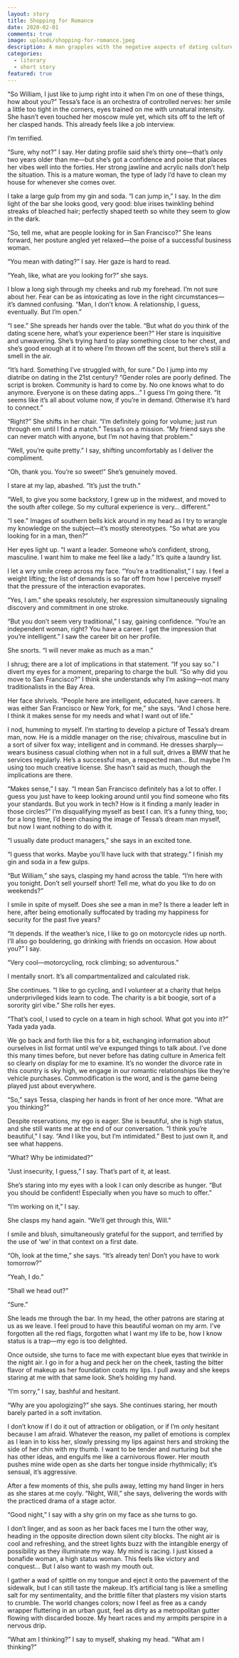 ```yaml
---
layout: story
title: Shopping for Romance
date: 2020-02-01
comments: true
image: uploads/shopping-for-romance.jpeg
description: A man grapples with the negative aspects of dating culture that confront him as he goes on a date with a woman he met on the internet.
categories: 
  - literary
  - short story
featured: true
---
```


“So William, I just like to jump right into it when I’m on one of these things, how about you?” Tessa’s face is an orchestra of controlled nerves: her smile a little too tight in the corners, eyes trained on me with unnatural intensity. She hasn’t even touched her moscow mule yet, which sits off to the left of her clasped hands. This already feels like a job interview. 

I’m terrified. 

“Sure, why not?” I say. Her dating profile said she’s thirty one—that’s only two years older than me—but she’s got a confidence and poise that places her vibes well into the forties. Her strong jawline and acrylic nails don’t help the situation. This is a mature woman, the type of lady I’d have to clean my house for whenever she comes over.

I take a large gulp from my gin and soda. “I can jump in,” I say. In the dim light of the bar she looks good, very good: blue irises twinkling behind streaks of bleached hair; perfectly shaped teeth so white they seem to glow in the dark.

“So, tell me, what are people looking for in San Francisco?” She leans forward, her posture angled yet relaxed—the poise of a successful business woman.

“You mean with dating?” I say. Her gaze is hard to read.

“Yeah, like, what are you looking for?” she says.

I blow a long sigh through my cheeks and rub my forehead. I’m not sure about her. Fear can be as intoxicating as love in the right circumstances—it’s damned confusing.  “Man, I don’t know. A relationship, I guess, eventually. But I’m open.”

“I see.” She spreads her hands over the table. “But what do you think of the dating scene here, what’s your experience been?” Her stare is inquisitive and unwavering. She’s trying hard to play something close to her chest, and she’s good enough at it to where I’m thrown off the scent, but there’s still a smell in the air.

“It’s hard. Something I’ve struggled with, for sure.” Do I jump into my diatribe on dating in the 21st century? “Gender roles are poorly defined. The script is broken. Community is hard to come by. No one knows what to do anymore. Everyone is on these dating apps...” I guess I’m going there. “It seems like it’s all about volume now, if you’re in demand. Otherwise it’s hard to connect.”

“Right?” She shifts in her chair. “I’m definitely going for volume; just run through em until I find a match.” Tessa’s on a mission. “My friend says she can never match with anyone, but I’m not having that problem.”

“Well, you’re quite pretty.” I say, shifting uncomfortably as I deliver the compliment.

“Oh, thank you. You’re so sweet!” She’s genuinely moved.

I stare at my lap, abashed. “It’s just the truth.”

“Well, to give you some backstory, I grew up in the midwest, and moved to the south after college. So my cultural experience is very… different.”

“I see.” Images of southern bells kick around in my head as I try to wrangle my knowledge on the subject—it’s mostly stereotypes. “So what are you looking for in a man, then?”

Her eyes light up. “I want a leader. Someone who’s confident, strong, masculine. I want him to make me feel like a lady.” It’s quite a laundry list.

I let a wry smile creep across my face. “You’re a traditionalist,” I say. I feel a weight lifting; the list of demands is so far off from how I perceive myself that the pressure of the interaction evaporates.

“Yes, I am.” she speaks resolutely, her expression simultaneously signaling discovery and commitment in one stroke.

“But you don’t seem very traditional,” I say, gaining confidence. “You’re an independent woman, right? You have a career. I get the impression that you’re intelligent.” I saw the career bit on her profile.

She snorts. “I will never make as much as a man.”

I shrug; there are a lot of implications in that statement. “If you say so.” I divert my eyes for a moment, preparing to charge the bull. “So why did you move to San Francisco?” I think she understands why I’m asking—not many traditionalists in the Bay Area.

Her face shrivels. “People here are intelligent, educated, have careers. It was either San Francisco or New York, for me,” she says. “And I chose here. I think it makes sense for my needs and what I want out of life.”

I nod, humming to myself. I’m starting to develop a picture of Tessa’s dream man, now. He is a middle manager on the rise; chivalrous, masculine but in a sort of silver fox way; intelligent and in command. He dresses sharply—wears business casual clothing when not in a full suit, drives a BMW that he services regularly. He’s a successful man, a respected man… But maybe I’m using too much creative license. She hasn’t said as much, though the implications are there.

“Makes sense,” I say. “I mean San Francisco definitely has a lot to offer. I guess you just have to keep looking around until you find someone who fits your standards. But you work in tech? How is it finding a manly leader in those circles?” I’m disqualifying myself as best I can. It’s a funny thing, too; for a long time, I’d been chasing the image of Tessa’s dream man myself, but now I want nothing to do with it.

“I usually date product managers,” she says in an excited tone.

“I guess that works. Maybe you’ll have luck with that strategy.” I finish my gin and soda in a few gulps.

“But William,” she says, clasping my hand across the table. “I’m here with you tonight. Don’t sell yourself short! Tell me, what do you like to do on weekends?”

I smile in spite of myself. Does she see a man in me? Is there a leader left in here, after being emotionally suffocated by trading my happiness for security for the past five years?

“It depends. If the weather’s nice, I like to go on motorcycle rides up north. I’ll also go bouldering, go drinking with friends on occasion. How about you?” I say.

“Very cool—motorcycling, rock climbing; so adventurous.”

I mentally snort. It’s all compartmentalized and calculated risk.

She continues. “I like to go cycling, and I volunteer at a charity that helps underprivileged kids learn to code. The charity is a bit boogie, sort of a sorority girl vibe.” She rolls her eyes.

“That’s cool, I used to cycle on a team in high school. What got you into it?” Yada yada yada. 

We go back and forth like this for a bit, exchanging information about ourselves in list format until we’ve expunged things to talk about. I’ve done this many times before, but never before has dating culture in America felt so clearly on display for me to examine. It’s no wonder the divorce rate in this country is sky high, we engage in our romantic relationships like they’re vehicle purchases. Commodification is the word, and is the game being played just about everywhere.

“So,” says Tessa, clasping her hands in front of her once more. “What are you thinking?”

Despite reservations, my ego is eager. She is beautiful, she is high status, and she still wants me at the end of our conversation. “I think you’re beautiful,” I say. “And I like you, but I’m intimidated.” Best to just own it, and see what happens.

“What? Why be intimidated?”

“Just insecurity, I guess,” I say. That’s part of it, at least.

She’s staring into my eyes with a look I can only describe as hunger. “But you should be confident! Especially when you have so much to offer.”

“I’m working on it,” I say.

She clasps my hand again. “We’ll get through this, Will.”

I smile and blush, simultaneously grateful for the support, and terrified by the use of ‘we’ in that context on a first date.

“Oh, look at the time,” she says. “It’s already ten! Don’t you have to work tomorrow?”

“Yeah, I do.”

“Shall we head out?”

“Sure.”

She leads me through the bar. In my head, the other patrons are staring at us as we leave. I feel proud to have this beautiful woman on my arm. I’ve forgotten all the red flags, forgotten what I want my life to be, how I know status is a trap—my ego is too delighted.

Once outside, she turns to face me with expectant blue eyes that twinkle in the night air. I go in for a hug and peck her on the cheek, tasting the bitter flavor of makeup as her foundation coats my lips. I pull away and she keeps staring at me with that same look. She’s holding my hand.

“I’m sorry,” I say, bashful and hesitant.

“Why are you apologizing?” she says. She continues staring, her mouth barely parted in a soft invitation. 

I don’t know if I do it out of attraction or obligation, or if I’m only hesitant because I am afraid. Whatever the reason, my pallet of emotions is complex as I lean in to kiss her, slowly pressing my lips against hers and stroking the side of her chin with my thumb. I want to be tender and nurturing but she has other ideas, and engulfs me like a carnivorous flower. Her mouth pushes mine wide open as she darts her tongue inside rhythmically; it’s sensual, it’s aggressive.

After a few moments of this, she pulls away, letting my hand linger in hers as she stares at me coyly. “Night, Will,” she says, delivering the words with the practiced drama of a stage actor.

“Good night,” I say with a shy grin on my face as she turns to go.

I don’t linger, and as soon as her back faces me I turn the other way, heading in the opposite direction down silent city blocks. The night air is cool and refreshing, and the street lights buzz with the intangible energy of possibility as they illuminate my way. My mind is racing. I just kissed a bonafide woman, a high status woman. This feels like victory and conquest… But I also want to wash my mouth out.

I gather a wad of spittle on my tongue and eject it onto the pavement of the sidewalk, but I can still taste the makeup. It’s artificial tang is like a smelling salt for my sentimentality, and the brittle filter that plasters my vision starts to crumble. The world changes colors; now I feel as free as a candy wrapper fluttering in an urban gust, feel as dirty as a metropolitan gutter flowing with discarded booze. My heart races and my armpits perspire in a nervous drip.

“What am I thinking?” I say to myself, shaking my head. "What am I thinking?"